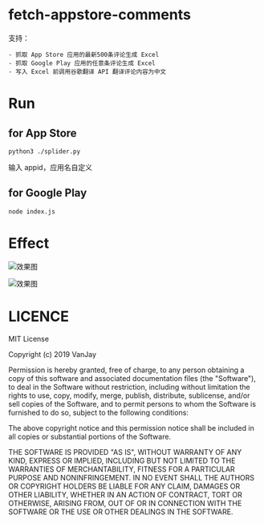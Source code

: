 # fetch-appstore-comments
支持：

	- 抓取 App Store 应用的最新500条评论生成 Excel
	- 抓取 Google Play 应用的任意条评论生成 Excel
	- 写入 Excel 前调用谷歌翻译 API 翻译评论内容为中文
 
# Run
## for App Store
```
python3 ./splider.py
```
输入 appid，应用名自定义

## for Google Play
```
node index.js
```

# Effect
![效果图](https://raw.githubusercontent.com/wangwanjie/fetch-appstore-comments/master/snapshots/example.jpg)

![效果图](https://raw.githubusercontent.com/wangwanjie/fetch-appstore-comments/master/snapshots/google_play.jpg)


# LICENCE
MIT License

Copyright (c) 2019 VanJay

Permission is hereby granted, free of charge, to any person obtaining a copy
of this software and associated documentation files (the "Software"), to deal
in the Software without restriction, including without limitation the rights
to use, copy, modify, merge, publish, distribute, sublicense, and/or sell
copies of the Software, and to permit persons to whom the Software is
furnished to do so, subject to the following conditions:

The above copyright notice and this permission notice shall be included in all
copies or substantial portions of the Software.

THE SOFTWARE IS PROVIDED "AS IS", WITHOUT WARRANTY OF ANY KIND, EXPRESS OR
IMPLIED, INCLUDING BUT NOT LIMITED TO THE WARRANTIES OF MERCHANTABILITY,
FITNESS FOR A PARTICULAR PURPOSE AND NONINFRINGEMENT. IN NO EVENT SHALL THE
AUTHORS OR COPYRIGHT HOLDERS BE LIABLE FOR ANY CLAIM, DAMAGES OR OTHER
LIABILITY, WHETHER IN AN ACTION OF CONTRACT, TORT OR OTHERWISE, ARISING FROM,
OUT OF OR IN CONNECTION WITH THE SOFTWARE OR THE USE OR OTHER DEALINGS IN THE
SOFTWARE.
